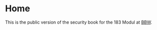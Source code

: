 # Home

This is the public version of the security book for the 183 Modul at [BBW](https://bbw.ch).

